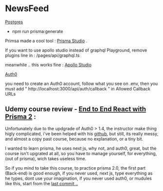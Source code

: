 # NewsFeed

[Postgres](https://postgresapp.com/)

- npm run prisma:generate

Primsa made a cool tool : [Prisma Studio](https://www.prisma.io/studio) .


If you want to use apollo studio instead of graphql Playground, remove plugins line in : /pages/api/graphql.ts

meanwhile .. this works fine : [Apollo Studio](https://studio.apollographql.com/sandbox/explorer)


[Auth0](https://manage.auth0.com/)

you need to create an Auth0 account, follow what you see on .env, then you must add " http://localhost:3000/api/auth/callback " in Allowed Callback URLs



## Udemy course review - [End to End React with Prisma 2](https://www.udemy.com/course/end-to-end-react-with-prisma-2) :
Unfortunately due to the updgrade of Auth0 > 1.4, the instructor make thing higly complicated, i've been helped with his [github](https://github.com/CaptainChemist/newsprism), but still, its really messy, and almost a copy past course, because no explanation, or a tiny bit.

I wanted to learn prisma, he uses next js, why not, and auth0, great, but the course isn't upgrated at all, so you have to manage yourself, for everything, (out of prisma), wich takes useless time.

So if you mind to take this course, to practice prisma 2.0, the first part (Back-end) is good enough, if you never used, next js, type everything as he types, dont use your imagination, if you never used auth0, or mudules like this, start from the [last commit ..](https://github.com/CaptainChemist/newsprism/commit/c0765b7ac71c2c139b7b6fa9cea5bca642168ae3)
